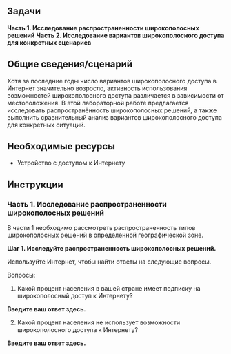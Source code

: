 ## Задачи

**Часть 1. Исследование распространенности широкополосных решений**
**Часть 2. Исследование вариантов широкополосного доступа для конкретных сценариев**

## Общие сведения/сценарий

Хотя за последние годы число вариантов широкополосного доступа в Интернет значительно возросло, активность использования возможностей широкополосного доступа различается в зависимости от местоположения. В этой лабораторной работе предлагается исследовать распространённость широкополосных решений, а также выполнить сравнительный анализ вариантов широкополосного доступа для конкретных ситуаций.

## Необходимые ресурсы

- Устройство с доступом к Интернету

## Инструкции

### Часть 1. Исследование распространенности широкополосных решений

В части 1 необходимо рассмотреть распространенность типов широкополосных решений в определенной географической зоне.

**Шаг 1. Исследуйте распространенность широкополосных решений.**

Используйте Интернет, чтобы найти ответы на следующие вопросы.

Вопросы:

1. Какой процент населения в вашей стране имеет подписку на широкополосный доступ к Интернету?

**Введите ваш ответ здесь.**

2. Какой процент населения не использует возможности широкополосного доступа к Интернету?

**Введите ваш ответ здесь.**

